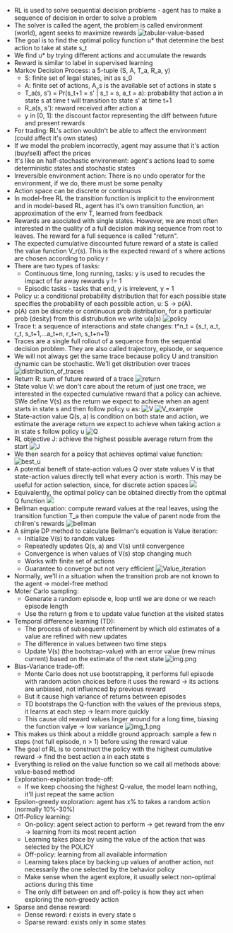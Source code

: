 - RL is used to solve sequential decision problems - agent has to make a sequence of decision in order to solve a problem
- The solver is called the agent, the problem is called environment (world), agent seeks to maximize rewards
![tabular-value-based](image.png)
- The goal is to find the optimal policy function u* that determine the best action to take at state s_t
- We find u* by trying different actions and accumulate the rewards
- Reward is similar to label in supervised learning 
- Markov Decision Process: a 5-tuple (S, A, T_a, R_a, y)
    - S: finite set of legal states, init as s_0
    - A: finite set of actions, A_s is the available set of actions in state s
    - T_a(s, s') = Pr(s_t+1 = s' | s_t = s, a_t = a): probability that action a in state s at time t will transition to state s' at time t+1
    - R_a(s, s'): reward received after action a
    - y in [0, 1]: the discount factor representing the diff between future and present rewards
- For trading: RL's action wouldn't be able to affect the environment (could affect it's own states)
- If we model the problem incorrectly, agent may assume that it's action (buy/sell) affect the prices
- It's like an half-stochastic environment: agent's actions lead to some deterministic states and stochastic states
- Irreversible environment action: There is no undo operator for the environment, if we do, there must be some penalty
- Action space can be discrete or continuous
- In model-free RL the transition function is implicit to the environment and in model-based RL, agent has it's own transition function, an approximation of the env T, learned from feedback
- Rewards are asociated with single states. However, we are most often interested in the quality of a full decision making sequence from root to leaves. The reward for a full sequence is called "return".
- The expected cumulative discounted future reward of a state is called the value function V_r(s). This is the expected reward of s where actions are chosen according to policy r
- There are two types of tasks: 
    - Continuous time, long running, tasks: y is used to recudes the impact of far away rewards y != 1
    - Episodic tasks - tasks that end, y is irrelevent, y = 1
- Policy u: a conditional probability distribution that for each possible state specifies the probability of each possible action, u: S -> p(A).
- p(A) can be discrete or continuous prob distribution, for a particular prob (desity) from this distrubution we write u(a|s)
![policy](image-1.png)
- Trace t: a sequence of interactions and state changes: t^n_t = {s_t, a_t, r_t, s_t+1,...a_t+n, r_t+n, s_t+n+1}
- Traces are a single full rollout of a sequence from the sequential decision problem. They are also called trajectory, episode, or sequence
- We will not always get the same trace because policy U and transition dynamic can be stochastic. We'll get distribution over traces
![distribution_of_traces](image-2.png)
- Return R: sum of future reward of a trace
![return](image-3.png)
- State value V: we don't care about the return of just one trace, we interested in the expected cumulative reward that a policy can achieve. SWe define V(s) as the return we expect to achieve when an agent starts in state s and then follow policy u as:
![V](image-4.png)
![V_example](image-5.png)
- State-action value Q(s, a) is condition on both state and action, we estimate the average return we expect to achieve when taking action a in state s follow policy u
![Q](image-6.png)
- RL objective J: achieve the highest possible average return from the start
 ![J](image-7.png)
- We then search for a policy that achieves optimal value function: 
![best_u](image-8.png)
- A potential beneft of state-action values Q over state values V is that state-action values directly tell what every action is worth. This may be useful for action selection, since, for discrete action spaces
![](image-9.png)
- Equivalently, the optimal policy can be obtained directly from the optimal Q function
![](image-10.png)
- Bellman equation: compute reward values at the real leaves, using the transition function T_a then compute the value of parent node from the chilren's rewards
![bellman](image-11.png)
- A simple DP method to calculate Bellman's equation is Value iteration:
    - Initialize V(s) to random values
    - Repeatedly updates Q(s, a) and V(s) until convergence
    - Convergence is when values of V(s) stop changing much
    - Works with finite set of actions
    - Guarantee to converge but not very efficient 
![Value_iteration](image-12.png)
- Normally, we'll in a situation when the transition prob are not known to the agent -> model-free method
- Moter Carlo sampling: 
  - Generate a random episode e, loop until we are done or we reach episode length
  - Use the return g from e to update value function at the visited states
- Temporal difference learning (TD): 
  - The process of subsequent refinement by which old estimates of a value are refined with new updates
  - The difference in values between two time steps
  - Update V(s) (the bootstrap-value) with an error value (new minus current) based on the estimate of the next state
![img.png](img.png)
- Bias-Variance trade-off: 
  - Monte Carlo does not use bootstrapping, it performs full episode with random action choices before it uses the reward ->
  its actions are unbiased, not influenced by previous reward
  - But it cause high variance of returns between episodes
  - TD bootstraps the Q-function with the values of the previous steps, it learns at each step -> learn more quickly
  - This cause old reward values linger around for a long time, biasing the function valye -> low variance
![img_1.png](img_1.png)
- This makes us think about a middle ground approach: sample a few n steps (not full episode, n > 1) before using the reward value
- The goal of RL is to construct the policy with the highest cumulative reward -> find the best action a in each state s
- Everything is relied on the value function so we call all methods above: value-based method
- Exploration-exploitation trade-off:
  - If we keep choosing the highest Q-value, the model learn nothing, it'll just repeat the same action
- Epsilon-greedy exploration: agent has x% to takes a random action (normally 10%-30%)
- Off-Policy learning: 
  - On-policy: agent select action to perform -> get reward from the env -> learning from its most recent action
  - Learning takes place by using the value of the action that was selected by the POLICY
  - Off-policy: learning from all available information
  - Learning takes place by backing up values of another action, not necessarily the one selected by the behavior policy
  - Make sense when the agent explore, it usually select non-optimal actions during this time
  - The only diff between on and off-policy is how they act when exploring the non-greedy action
- Sparse and dense reward:
  - Dense reward: r exists in every state s
  - Sparse reward: exists only in some states